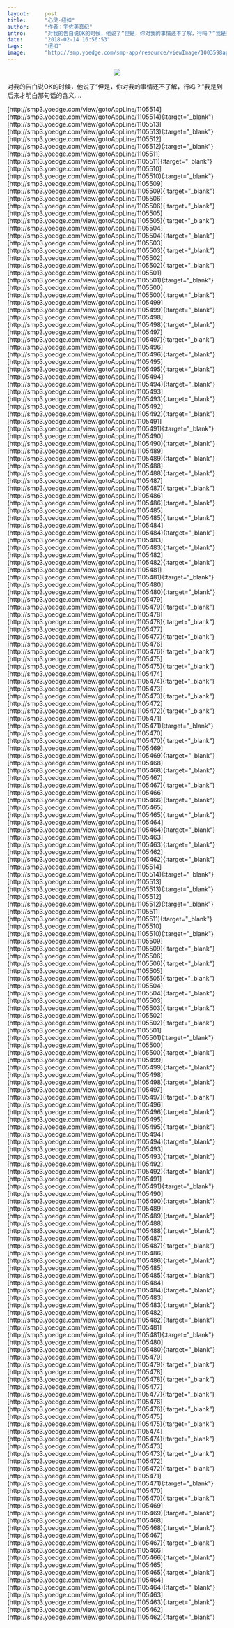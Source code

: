 ```yaml
---
layout:     post
title:      "心灵·纽扣"
author:     "作者：宇佐美真纪"
intro:      "对我的告白说OK的时候，他说了“但是，你对我的事情还不了解，行吗？”我是到后来才明白那句话的含义...."
date:       "2018-02-14 16:56:53"
tags:       "纽扣"
image:      "http://smp.yoedge.com/smp-app/resource/viewImage/1003598appline.png"
---
```

<div style="text-align: center">
<p><img src="http://smp.yoedge.com/smp-app/resource/viewImage/1003598appline.png"/></p>
</div>
<p class="post-meta">
<span>对我的告白说OK的时候，他说了“但是，你对我的事情还不了解，行吗？”我是到后来才明白那句话的含义....</span>
</p>
[http://smp3.yoedge.com/view/gotoAppLine/1105514](http://smp3.yoedge.com/view/gotoAppLine/1105514){:target="_blank"}
[http://smp3.yoedge.com/view/gotoAppLine/1105513](http://smp3.yoedge.com/view/gotoAppLine/1105513){:target="_blank"}
[http://smp3.yoedge.com/view/gotoAppLine/1105512](http://smp3.yoedge.com/view/gotoAppLine/1105512){:target="_blank"}
[http://smp3.yoedge.com/view/gotoAppLine/1105511](http://smp3.yoedge.com/view/gotoAppLine/1105511){:target="_blank"}
[http://smp3.yoedge.com/view/gotoAppLine/1105510](http://smp3.yoedge.com/view/gotoAppLine/1105510){:target="_blank"}
[http://smp3.yoedge.com/view/gotoAppLine/1105509](http://smp3.yoedge.com/view/gotoAppLine/1105509){:target="_blank"}
[http://smp3.yoedge.com/view/gotoAppLine/1105506](http://smp3.yoedge.com/view/gotoAppLine/1105506){:target="_blank"}
[http://smp3.yoedge.com/view/gotoAppLine/1105505](http://smp3.yoedge.com/view/gotoAppLine/1105505){:target="_blank"}
[http://smp3.yoedge.com/view/gotoAppLine/1105504](http://smp3.yoedge.com/view/gotoAppLine/1105504){:target="_blank"}
[http://smp3.yoedge.com/view/gotoAppLine/1105503](http://smp3.yoedge.com/view/gotoAppLine/1105503){:target="_blank"}
[http://smp3.yoedge.com/view/gotoAppLine/1105502](http://smp3.yoedge.com/view/gotoAppLine/1105502){:target="_blank"}
[http://smp3.yoedge.com/view/gotoAppLine/1105501](http://smp3.yoedge.com/view/gotoAppLine/1105501){:target="_blank"}
[http://smp3.yoedge.com/view/gotoAppLine/1105500](http://smp3.yoedge.com/view/gotoAppLine/1105500){:target="_blank"}
[http://smp3.yoedge.com/view/gotoAppLine/1105499](http://smp3.yoedge.com/view/gotoAppLine/1105499){:target="_blank"}
[http://smp3.yoedge.com/view/gotoAppLine/1105498](http://smp3.yoedge.com/view/gotoAppLine/1105498){:target="_blank"}
[http://smp3.yoedge.com/view/gotoAppLine/1105497](http://smp3.yoedge.com/view/gotoAppLine/1105497){:target="_blank"}
[http://smp3.yoedge.com/view/gotoAppLine/1105496](http://smp3.yoedge.com/view/gotoAppLine/1105496){:target="_blank"}
[http://smp3.yoedge.com/view/gotoAppLine/1105495](http://smp3.yoedge.com/view/gotoAppLine/1105495){:target="_blank"}
[http://smp3.yoedge.com/view/gotoAppLine/1105494](http://smp3.yoedge.com/view/gotoAppLine/1105494){:target="_blank"}
[http://smp3.yoedge.com/view/gotoAppLine/1105493](http://smp3.yoedge.com/view/gotoAppLine/1105493){:target="_blank"}
[http://smp3.yoedge.com/view/gotoAppLine/1105492](http://smp3.yoedge.com/view/gotoAppLine/1105492){:target="_blank"}
[http://smp3.yoedge.com/view/gotoAppLine/1105491](http://smp3.yoedge.com/view/gotoAppLine/1105491){:target="_blank"}
[http://smp3.yoedge.com/view/gotoAppLine/1105490](http://smp3.yoedge.com/view/gotoAppLine/1105490){:target="_blank"}
[http://smp3.yoedge.com/view/gotoAppLine/1105489](http://smp3.yoedge.com/view/gotoAppLine/1105489){:target="_blank"}
[http://smp3.yoedge.com/view/gotoAppLine/1105488](http://smp3.yoedge.com/view/gotoAppLine/1105488){:target="_blank"}
[http://smp3.yoedge.com/view/gotoAppLine/1105487](http://smp3.yoedge.com/view/gotoAppLine/1105487){:target="_blank"}
[http://smp3.yoedge.com/view/gotoAppLine/1105486](http://smp3.yoedge.com/view/gotoAppLine/1105486){:target="_blank"}
[http://smp3.yoedge.com/view/gotoAppLine/1105485](http://smp3.yoedge.com/view/gotoAppLine/1105485){:target="_blank"}
[http://smp3.yoedge.com/view/gotoAppLine/1105484](http://smp3.yoedge.com/view/gotoAppLine/1105484){:target="_blank"}
[http://smp3.yoedge.com/view/gotoAppLine/1105483](http://smp3.yoedge.com/view/gotoAppLine/1105483){:target="_blank"}
[http://smp3.yoedge.com/view/gotoAppLine/1105482](http://smp3.yoedge.com/view/gotoAppLine/1105482){:target="_blank"}
[http://smp3.yoedge.com/view/gotoAppLine/1105481](http://smp3.yoedge.com/view/gotoAppLine/1105481){:target="_blank"}
[http://smp3.yoedge.com/view/gotoAppLine/1105480](http://smp3.yoedge.com/view/gotoAppLine/1105480){:target="_blank"}
[http://smp3.yoedge.com/view/gotoAppLine/1105479](http://smp3.yoedge.com/view/gotoAppLine/1105479){:target="_blank"}
[http://smp3.yoedge.com/view/gotoAppLine/1105478](http://smp3.yoedge.com/view/gotoAppLine/1105478){:target="_blank"}
[http://smp3.yoedge.com/view/gotoAppLine/1105477](http://smp3.yoedge.com/view/gotoAppLine/1105477){:target="_blank"}
[http://smp3.yoedge.com/view/gotoAppLine/1105476](http://smp3.yoedge.com/view/gotoAppLine/1105476){:target="_blank"}
[http://smp3.yoedge.com/view/gotoAppLine/1105475](http://smp3.yoedge.com/view/gotoAppLine/1105475){:target="_blank"}
[http://smp3.yoedge.com/view/gotoAppLine/1105474](http://smp3.yoedge.com/view/gotoAppLine/1105474){:target="_blank"}
[http://smp3.yoedge.com/view/gotoAppLine/1105473](http://smp3.yoedge.com/view/gotoAppLine/1105473){:target="_blank"}
[http://smp3.yoedge.com/view/gotoAppLine/1105472](http://smp3.yoedge.com/view/gotoAppLine/1105472){:target="_blank"}
[http://smp3.yoedge.com/view/gotoAppLine/1105471](http://smp3.yoedge.com/view/gotoAppLine/1105471){:target="_blank"}
[http://smp3.yoedge.com/view/gotoAppLine/1105470](http://smp3.yoedge.com/view/gotoAppLine/1105470){:target="_blank"}
[http://smp3.yoedge.com/view/gotoAppLine/1105469](http://smp3.yoedge.com/view/gotoAppLine/1105469){:target="_blank"}
[http://smp3.yoedge.com/view/gotoAppLine/1105468](http://smp3.yoedge.com/view/gotoAppLine/1105468){:target="_blank"}
[http://smp3.yoedge.com/view/gotoAppLine/1105467](http://smp3.yoedge.com/view/gotoAppLine/1105467){:target="_blank"}
[http://smp3.yoedge.com/view/gotoAppLine/1105466](http://smp3.yoedge.com/view/gotoAppLine/1105466){:target="_blank"}
[http://smp3.yoedge.com/view/gotoAppLine/1105465](http://smp3.yoedge.com/view/gotoAppLine/1105465){:target="_blank"}
[http://smp3.yoedge.com/view/gotoAppLine/1105464](http://smp3.yoedge.com/view/gotoAppLine/1105464){:target="_blank"}
[http://smp3.yoedge.com/view/gotoAppLine/1105463](http://smp3.yoedge.com/view/gotoAppLine/1105463){:target="_blank"}
[http://smp3.yoedge.com/view/gotoAppLine/1105462](http://smp3.yoedge.com/view/gotoAppLine/1105462){:target="_blank"}
[http://smp3.yoedge.com/view/gotoAppLine/1105514](http://smp3.yoedge.com/view/gotoAppLine/1105514){:target="_blank"}
[http://smp3.yoedge.com/view/gotoAppLine/1105513](http://smp3.yoedge.com/view/gotoAppLine/1105513){:target="_blank"}
[http://smp3.yoedge.com/view/gotoAppLine/1105512](http://smp3.yoedge.com/view/gotoAppLine/1105512){:target="_blank"}
[http://smp3.yoedge.com/view/gotoAppLine/1105511](http://smp3.yoedge.com/view/gotoAppLine/1105511){:target="_blank"}
[http://smp3.yoedge.com/view/gotoAppLine/1105510](http://smp3.yoedge.com/view/gotoAppLine/1105510){:target="_blank"}
[http://smp3.yoedge.com/view/gotoAppLine/1105509](http://smp3.yoedge.com/view/gotoAppLine/1105509){:target="_blank"}
[http://smp3.yoedge.com/view/gotoAppLine/1105506](http://smp3.yoedge.com/view/gotoAppLine/1105506){:target="_blank"}
[http://smp3.yoedge.com/view/gotoAppLine/1105505](http://smp3.yoedge.com/view/gotoAppLine/1105505){:target="_blank"}
[http://smp3.yoedge.com/view/gotoAppLine/1105504](http://smp3.yoedge.com/view/gotoAppLine/1105504){:target="_blank"}
[http://smp3.yoedge.com/view/gotoAppLine/1105503](http://smp3.yoedge.com/view/gotoAppLine/1105503){:target="_blank"}
[http://smp3.yoedge.com/view/gotoAppLine/1105502](http://smp3.yoedge.com/view/gotoAppLine/1105502){:target="_blank"}
[http://smp3.yoedge.com/view/gotoAppLine/1105501](http://smp3.yoedge.com/view/gotoAppLine/1105501){:target="_blank"}
[http://smp3.yoedge.com/view/gotoAppLine/1105500](http://smp3.yoedge.com/view/gotoAppLine/1105500){:target="_blank"}
[http://smp3.yoedge.com/view/gotoAppLine/1105499](http://smp3.yoedge.com/view/gotoAppLine/1105499){:target="_blank"}
[http://smp3.yoedge.com/view/gotoAppLine/1105498](http://smp3.yoedge.com/view/gotoAppLine/1105498){:target="_blank"}
[http://smp3.yoedge.com/view/gotoAppLine/1105497](http://smp3.yoedge.com/view/gotoAppLine/1105497){:target="_blank"}
[http://smp3.yoedge.com/view/gotoAppLine/1105496](http://smp3.yoedge.com/view/gotoAppLine/1105496){:target="_blank"}
[http://smp3.yoedge.com/view/gotoAppLine/1105495](http://smp3.yoedge.com/view/gotoAppLine/1105495){:target="_blank"}
[http://smp3.yoedge.com/view/gotoAppLine/1105494](http://smp3.yoedge.com/view/gotoAppLine/1105494){:target="_blank"}
[http://smp3.yoedge.com/view/gotoAppLine/1105493](http://smp3.yoedge.com/view/gotoAppLine/1105493){:target="_blank"}
[http://smp3.yoedge.com/view/gotoAppLine/1105492](http://smp3.yoedge.com/view/gotoAppLine/1105492){:target="_blank"}
[http://smp3.yoedge.com/view/gotoAppLine/1105491](http://smp3.yoedge.com/view/gotoAppLine/1105491){:target="_blank"}
[http://smp3.yoedge.com/view/gotoAppLine/1105490](http://smp3.yoedge.com/view/gotoAppLine/1105490){:target="_blank"}
[http://smp3.yoedge.com/view/gotoAppLine/1105489](http://smp3.yoedge.com/view/gotoAppLine/1105489){:target="_blank"}
[http://smp3.yoedge.com/view/gotoAppLine/1105488](http://smp3.yoedge.com/view/gotoAppLine/1105488){:target="_blank"}
[http://smp3.yoedge.com/view/gotoAppLine/1105487](http://smp3.yoedge.com/view/gotoAppLine/1105487){:target="_blank"}
[http://smp3.yoedge.com/view/gotoAppLine/1105486](http://smp3.yoedge.com/view/gotoAppLine/1105486){:target="_blank"}
[http://smp3.yoedge.com/view/gotoAppLine/1105485](http://smp3.yoedge.com/view/gotoAppLine/1105485){:target="_blank"}
[http://smp3.yoedge.com/view/gotoAppLine/1105484](http://smp3.yoedge.com/view/gotoAppLine/1105484){:target="_blank"}
[http://smp3.yoedge.com/view/gotoAppLine/1105483](http://smp3.yoedge.com/view/gotoAppLine/1105483){:target="_blank"}
[http://smp3.yoedge.com/view/gotoAppLine/1105482](http://smp3.yoedge.com/view/gotoAppLine/1105482){:target="_blank"}
[http://smp3.yoedge.com/view/gotoAppLine/1105481](http://smp3.yoedge.com/view/gotoAppLine/1105481){:target="_blank"}
[http://smp3.yoedge.com/view/gotoAppLine/1105480](http://smp3.yoedge.com/view/gotoAppLine/1105480){:target="_blank"}
[http://smp3.yoedge.com/view/gotoAppLine/1105479](http://smp3.yoedge.com/view/gotoAppLine/1105479){:target="_blank"}
[http://smp3.yoedge.com/view/gotoAppLine/1105478](http://smp3.yoedge.com/view/gotoAppLine/1105478){:target="_blank"}
[http://smp3.yoedge.com/view/gotoAppLine/1105477](http://smp3.yoedge.com/view/gotoAppLine/1105477){:target="_blank"}
[http://smp3.yoedge.com/view/gotoAppLine/1105476](http://smp3.yoedge.com/view/gotoAppLine/1105476){:target="_blank"}
[http://smp3.yoedge.com/view/gotoAppLine/1105475](http://smp3.yoedge.com/view/gotoAppLine/1105475){:target="_blank"}
[http://smp3.yoedge.com/view/gotoAppLine/1105474](http://smp3.yoedge.com/view/gotoAppLine/1105474){:target="_blank"}
[http://smp3.yoedge.com/view/gotoAppLine/1105473](http://smp3.yoedge.com/view/gotoAppLine/1105473){:target="_blank"}
[http://smp3.yoedge.com/view/gotoAppLine/1105472](http://smp3.yoedge.com/view/gotoAppLine/1105472){:target="_blank"}
[http://smp3.yoedge.com/view/gotoAppLine/1105471](http://smp3.yoedge.com/view/gotoAppLine/1105471){:target="_blank"}
[http://smp3.yoedge.com/view/gotoAppLine/1105470](http://smp3.yoedge.com/view/gotoAppLine/1105470){:target="_blank"}
[http://smp3.yoedge.com/view/gotoAppLine/1105469](http://smp3.yoedge.com/view/gotoAppLine/1105469){:target="_blank"}
[http://smp3.yoedge.com/view/gotoAppLine/1105468](http://smp3.yoedge.com/view/gotoAppLine/1105468){:target="_blank"}
[http://smp3.yoedge.com/view/gotoAppLine/1105467](http://smp3.yoedge.com/view/gotoAppLine/1105467){:target="_blank"}
[http://smp3.yoedge.com/view/gotoAppLine/1105466](http://smp3.yoedge.com/view/gotoAppLine/1105466){:target="_blank"}
[http://smp3.yoedge.com/view/gotoAppLine/1105465](http://smp3.yoedge.com/view/gotoAppLine/1105465){:target="_blank"}
[http://smp3.yoedge.com/view/gotoAppLine/1105464](http://smp3.yoedge.com/view/gotoAppLine/1105464){:target="_blank"}
[http://smp3.yoedge.com/view/gotoAppLine/1105463](http://smp3.yoedge.com/view/gotoAppLine/1105463){:target="_blank"}
[http://smp3.yoedge.com/view/gotoAppLine/1105462](http://smp3.yoedge.com/view/gotoAppLine/1105462){:target="_blank"}


